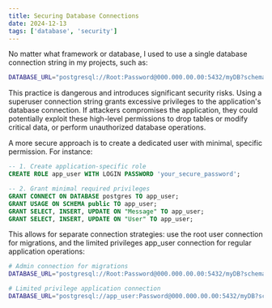 ```yaml
---
title: Securing Database Connections
date: 2024-12-13
tags: ['database', 'security']
---
```

No matter what framework or database, I used to use a single database connection string in my projects, such as:
```bash
DATABASE_URL="postgresql://Root:Password@000.000.00.00:5432/myDB?schema=public"
```
This practice is dangerous and introduces significant security risks. Using a superuser connection string grants excessive privileges to the application's database connection. If attackers compromises the application, they could potentially exploit these high-level permissions to drop tables or modify critical data, or perform unauthorized database operations.

A more secure approach is to create a dedicated user with minimal, specific permission. For instance:
```sql
-- 1. Create application-specific role
CREATE ROLE app_user WITH LOGIN PASSWORD 'your_secure_password';

-- 2. Grant minimal required privileges
GRANT CONNECT ON DATABASE postgres TO app_user;
GRANT USAGE ON SCHEMA public TO app_user;
GRANT SELECT, INSERT, UPDATE ON "Message" TO app_user;
GRANT SELECT, INSERT, UPDATE ON "User" TO app_user;
```
This allows for separate connection strategies: use the root user connection  for migrations, and the limited privileges app_user connection for regular application operations:
```bash
# Admin connection for migrations
DATABASE_URL="postgresql://Root:Password@000.000.00.00:5432/myDB?schema=public"

# Limited privilege application connection
DATABASE_URL="postgresql://app_user:Password@000.000.00.00:5432/myDB?schema=public"
```
